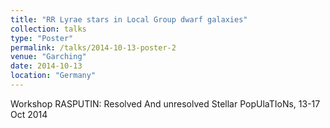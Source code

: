 ```yaml
---
title: "RR Lyrae stars in Local Group dwarf galaxies"
collection: talks
type: "Poster"
permalink: /talks/2014-10-13-poster-2
venue: "Garching"
date: 2014-10-13
location: "Germany"
---
```


Workshop RASPUTIN: Resolved And unresolved Stellar PopUlaTIoNs, 13-17 Oct 2014
